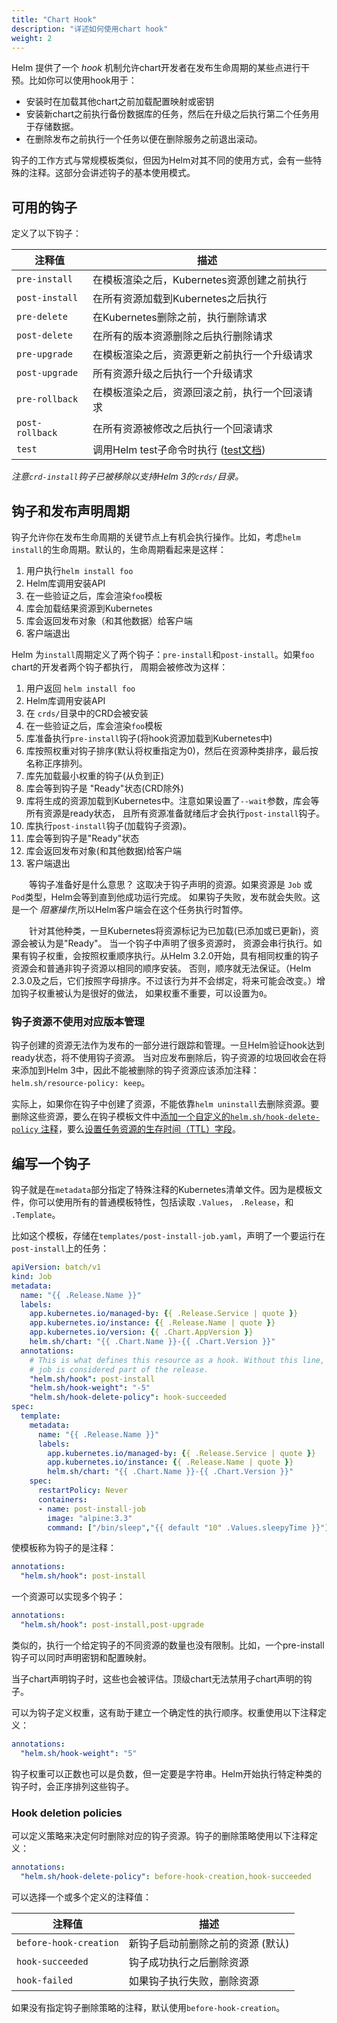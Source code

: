 ```yaml
---
title: "Chart Hook"
description: "详述如何使用chart hook"
weight: 2
---
```


Helm 提供了一个 _hook_ 机制允许chart开发者在发布生命周期的某些点进行干预。比如你可以使用hook用于：

- 安装时在加载其他chart之前加载配置映射或密钥
- 安装新chart之前执行备份数据库的任务，然后在升级之后执行第二个任务用于存储数据。
- 在删除发布之前执行一个任务以便在删除服务之前退出滚动。

钩子的工作方式与常规模板类似，但因为Helm对其不同的使用方式，会有一些特殊的注释。这部分会讲述钩子的基本使用模式。

## 可用的钩子

定义了以下钩子：

| 注释值            | 描述                                                                                                  |
| ---------------- | ----------------------------------------------------------------------------------------------------- |
| `pre-install`    | 在模板渲染之后，Kubernetes资源创建之前执行                                                               |
| `post-install`   | 在所有资源加载到Kubernetes之后执行                                                                      |
| `pre-delete`     | 在Kubernetes删除之前，执行删除请求                                                                      |
| `post-delete`    | 在所有的版本资源删除之后执行删除请求                                                                     |
| `pre-upgrade`    | 在模板渲染之后，资源更新之前执行一个升级请求                                                              |
| `post-upgrade`   | 所有资源升级之后执行一个升级请求                                                                         |
| `pre-rollback`   | 在模板渲染之后，资源回滚之前，执行一个回滚请求                                                            |
| `post-rollback`  | 在所有资源被修改之后执行一个回滚请求                                                                     |
| `test`           | 调用Helm test子命令时执行 ([test文档](https://helm.sh/zh/docs/topics/chart_tests/))                     |

_注意`crd-install`钩子已被移除以支持Helm 3的`crds/`目录。_

## 钩子和发布声明周期

钩子允许你在发布生命周期的关键节点上有机会执行操作。比如，考虑`helm install`的生命周期。默认的，生命周期看起来是这样：

1. 用户执行`helm install foo`
2. Helm库调用安装API
3. 在一些验证之后，库会渲染`foo`模板
4. 库会加载结果资源到Kubernetes
5. 库会返回发布对象（和其他数据）给客户端
6. 客户端退出

Helm 为`install`周期定义了两个钩子：`pre-install`和`post-install`。如果`foo` chart的开发者两个钩子都执行，
周期会被修改为这样：

1. 用户返回 `helm install foo`
2. Helm库调用安装API
3. 在 `crds/`目录中的CRD会被安装
4. 在一些验证之后，库会渲染`foo`模板
5. 库准备执行`pre-install`钩子(将hook资源加载到Kubernetes中)
6. 库按照权重对钩子排序(默认将权重指定为0)，然后在资源种类排序，最后按名称正序排列。
7. 库先加载最小权重的钩子(从负到正)
8. 库会等到钩子是 "Ready"状态(CRD除外)
9. 库将生成的资源加载到Kubernetes中。注意如果设置了`--wait`参数，库会等所有资源是ready状态，
   且所有资源准备就绪后才会执行`post-install`钩子。
10. 库执行`post-install`钩子(加载钩子资源)。
11. 库会等到钩子是"Ready"状态
12. 库会返回发布对象(和其他数据)给客户端
13. 客户端退出

&emsp;&emsp;等钩子准备好是什么意思？ 这取决于钩子声明的资源。如果资源是 `Job` 或 `Pod`类型，Helm会等到直到他成功运行完成。
如果钩子失败，发布就会失败。这是一个 _阻塞操作_,所以Helm客户端会在这个任务执行时暂停。

&emsp;&emsp;针对其他种类，一旦Kubernetes将资源标记为已加载(已添加或已更新)，资源会被认为是"Ready"。 当一个钩子中声明了很多资源时，
资源会串行执行。如果有钩子权重，会按照权重顺序执行。从Helm 3.2.0开始，具有相同权重的钩子资源会和普通非钩子资源以相同的顺序安装。
否则，顺序就无法保证。（Helm 2.3.0及之后，它们按照字母排序。不过该行为并不会绑定，将来可能会改变。）增加钩子权重被认为是很好的做法，
如果权重不重要，可以设置为`0`。

### 钩子资源不使用对应版本管理

钩子创建的资源无法作为发布的一部分进行跟踪和管理。一旦Helm验证hook达到ready状态，将不使用钩子资源。
当对应发布删除后，钩子资源的垃圾回收会在将来添加到Helm 3中，因此不能被删除的钩子资源应该添加注释：
`helm.sh/resource-policy: keep`。

实际上，如果你在钩子中创建了资源，不能依靠`helm uninstall`去删除资源。要删除这些资源，要么在钩子模板文件中[添加一个自定义的`helm.sh/hook-delete-policy`
注释](#hook-deletion-policies)，要么[设置任务资源的生存时间（TTL）字段](https://kubernetes.io/docs/concepts/workloads/controllers/ttlafterfinished/)。

## 编写一个钩子

钩子就是在`metadata`部分指定了特殊注释的Kubernetes清单文件。因为是模板文件，你可以使用所有的普通模板特性，包括读取 `.Values`，
`.Release`，和 `.Template`。

比如这个模板，存储在`templates/post-install-job.yaml`，声明了一个要运行在`post-install`上的任务：

```yaml
apiVersion: batch/v1
kind: Job
metadata:
  name: "{{ .Release.Name }}"
  labels:
    app.kubernetes.io/managed-by: {{ .Release.Service | quote }}
    app.kubernetes.io/instance: {{ .Release.Name | quote }}
    app.kubernetes.io/version: {{ .Chart.AppVersion }}
    helm.sh/chart: "{{ .Chart.Name }}-{{ .Chart.Version }}"
  annotations:
    # This is what defines this resource as a hook. Without this line, the
    # job is considered part of the release.
    "helm.sh/hook": post-install
    "helm.sh/hook-weight": "-5"
    "helm.sh/hook-delete-policy": hook-succeeded
spec:
  template:
    metadata:
      name: "{{ .Release.Name }}"
      labels:
        app.kubernetes.io/managed-by: {{ .Release.Service | quote }}
        app.kubernetes.io/instance: {{ .Release.Name | quote }}
        helm.sh/chart: "{{ .Chart.Name }}-{{ .Chart.Version }}"
    spec:
      restartPolicy: Never
      containers:
      - name: post-install-job
        image: "alpine:3.3"
        command: ["/bin/sleep","{{ default "10" .Values.sleepyTime }}"]

```

使模板称为钩子的是注释：

```yaml
annotations:
  "helm.sh/hook": post-install
```

一个资源可以实现多个钩子：

```yaml
annotations:
  "helm.sh/hook": post-install,post-upgrade
```

类似的，执行一个给定钩子的不同资源的数量也没有限制。比如，一个pre-install钩子可以同时声明密钥和配置映射。

当子chart声明钩子时，这些也会被评估。顶级chart无法禁用子chart声明的钩子。

可以为钩子定义权重，这有助于建立一个确定性的执行顺序。权重使用以下注释定义：

```yaml
annotations:
  "helm.sh/hook-weight": "5"
```

钩子权重可以正数也可以是负数，但一定要是字符串。Helm开始执行特定种类的钩子时，会正序排列这些钩子。

### Hook deletion policies

可以定义策略来决定何时删除对应的钩子资源。钩子的删除策略使用以下注释定义：

```yaml
annotations:
  "helm.sh/hook-delete-policy": before-hook-creation,hook-succeeded
```

可以选择一个或多个定义的注释值：

| 注释值                 | 描述                                                                  |
| ---------------------- | -------------------------------------------------------------------- |
| `before-hook-creation` | 新钩子启动前删除之前的资源 (默认)                                       |
| `hook-succeeded`       | 钩子成功执行之后删除资源                                               |
| `hook-failed`          | 如果钩子执行失败，删除资源                                             |

如果没有指定钩子删除策略的注释，默认使用`before-hook-creation`。
